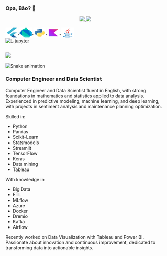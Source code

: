 ### Opa, Bão? 👋

<div align="center">
  <a href="https://github.com/LucianoContri">
  <img height="180em" src="https://github-readme-stats.vercel.app/api?username=LucianoContri&show_icons=true&theme=dark&include_all_commits=true&count_private=true"/>
  <img height="180em" src="https://github-readme-stats.vercel.app/api/top-langs/?username=LucianoContri&layout=compact&langs_count=7&theme=dark"/>
</div> 
<div style="display: inline_block"><br>
<img align="center" alt="L-Flutter" height="30" width="40" src="https://github.com/devicons/devicon/blob/master/icons/flutter/flutter-original.svg">
<img align="center" alt="L-dart" height="30" width="40" src="https://github.com/devicons/devicon/blob/master/icons/dart/dart-original.svg">
<img align="center" alt="L-python" height="30" width="40" src="https://github.com/devicons/devicon/blob/master/icons/python/python-original.svg">
<img align="center" alt="L-kotlin" height="30" width="40" src="https://github.com/devicons/devicon/blob/master/icons/kotlin/kotlin-original.svg">
<img align="center" alt="L-java" height="30" width="40" src="https://github.com/devicons/devicon/blob/master/icons/java/java-original.svg">
</div>
<img align="center" alt="L-jupyter" height="30" width="40" src="[https://github.com/devicons/devicon/blob/master/icons/java/java-original.svg](https://github.com/devicons/devicon/blob/master/icons/jupyter/jupyter-original.svg)">
</div>

  
  ##

<div>
<a href="https://www.linkedin.com/in/luciano-contri/" target="_blank"><img src="https://img.shields.io/badge/-LinkedIn-%230077B5?style=for-the-badge&logo=linkedin&logoColor=white" target="_blank"></a> 
  
  ![Snake animation](https://github.com/LucianoContri/LucianoContri/blob/output/github-contribution-grid-snake.svg)
</div>

### Computer Engineer and Data Scientist
Computer Engineer and Data Scientist fluent in English, with strong foundations in mathematics and statistics applied to data analysis. Experienced in predictive modeling, machine learning, and deep learning, with projects in sentiment analysis and maintenance planning optimization.

Skilled in:
- Python
- Pandas
- Scikit-Learn
- Statsmodels
- Streamlit
- TensorFlow
- Keras
- Data mining
- Tableau

With knowledge in: 
- Big Data
- ETL
- MLflow
- Azure
- Docker
- Dremio
- Kafka
- Airflow

Recently worked on Data Visualization with Tableau and Power BI. Passionate about innovation and continuous improvement, dedicated to transforming data into actionable insights.
